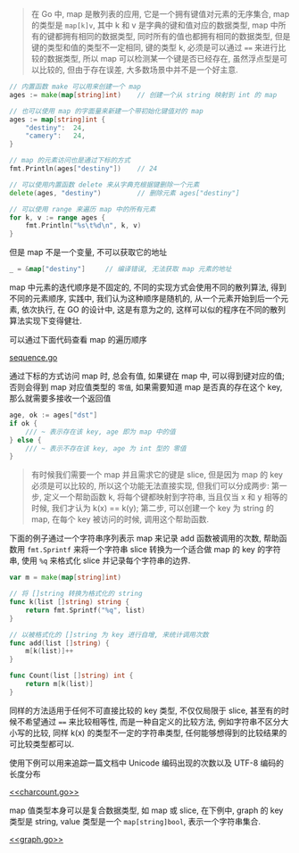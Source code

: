 > 在 Go 中, map 是散列表的应用, 它是一个拥有键值对元素的无序集合, map 的类型是 `map[k]v`, 其中 k 和 v 是字典的键和值对应的数据类型, map 中所有的键都拥有相同的数据类型, 同时所有的值也都拥有相同的数据类型, 但是键的类型和值的类型不一定相同, 键的类型 k, 必须是可以通过 `==` 来进行比较的数据类型, 所以 map 可以检测某一个键是否已经存在, 虽然浮点型是可以比较的, 但由于存在误差, 大多数场景中并不是一个好主意.


```go
// 内置函数 make 可以用来创建一个 map
ages := make(map[string]int)    // 创建一个从 string 映射到 int 的 map

// 也可以使用 map 的字面量来新建一个带初始化键值对的 map
ages := map[string]int {
    "destiny":  24,
    "camery":   24,
}

// map 的元素访问也是通过下标的方式
fmt.Println(ages["destiny"])    // 24

// 可以使用内置函数 delete 来从字典充根据键删除一个元素
delete(ages, "destiny")         // 删除元素 ages["destiny"]

// 可以使用 range 来遍历 map 中的所有元素
for k, v := range ages {
    fmt.Println("%s\t%d\n", k, v)
}
```

但是 map 不是一个变量, 不可以获取它的地址

```go
_ = &map["destiny"]     // 编译错误, 无法获取 map 元素的地址
```

map 中元素的迭代顺序是不固定的, 不同的实现方式会使用不同的散列算法, 得到不同的元素顺序, 实践中, 我们认为这种顺序是随机的, 从一个元素开始到后一个元素, 依次执行, 在 GO 的设计中, 这是有意为之的, 这样可以似的程序在不同的散列算法实现下变得健壮.

可以通过下面代码查看 map 的遍历顺序

[sequence.go](https://github.com/DestinyWang/gogl.io/blob/master/ch4/3_maps/examples/sequence.go)

通过下标的方式访问 map 时, 总会有值, 如果键在 map 中, 可以得到键对应的值; 否则会得到 map 对应值类型的 `零值`, 如果需要知道 map 是否真的存在这个 key, 那么就需要多接收一个返回值

```go
age, ok := ages["dst"]
if ok {
    /// ~ 表示存在该 key, age 即为 map 中的值
} else {
    /// ~ 表示不存在该 key, age 为 int 型的 零值
}
```

> 有时候我们需要一个 map 并且需求它的键是 slice, 但是因为 map 的 key 必须是可以比较的, 所以这个功能无法直接实现, 但我们可以分成两步:
第一步, 定义一个帮助函数 k, 将每个键都映射到字符串, 当且仅当 x 和 y 相等的时候, 我们才认为 k(x) == k(y);
第二步, 可以创建一个 key 为 string 的 map, 在每个 key 被访问的时候, 调用这个帮助函数.

下面的例子通过一个字符串序列表示 map 来记录 add 函数被调用的次数, 帮助函数用 `fmt.Sprintf` 来将一个字符串 slice 转换为一个适合做 map 的 key 的字符串, 使用 `%q` 来格式化 slice 并记录每个字符串的边界.

```go
var m = make(map[string]int)

// 将 []string 转换为格式化的 string
func k(list []string) string {
    return fmt.Sprintf("%q", list)
}

// 以被格式化的 []string 为 key 进行自增, 来统计调用次数
func add(list []string) {
    m[k(list)]++
}

func Count(list []string) int {
    return m[k(list)]
}
```

同样的方法适用于任何不可直接比较的 key 类型, 不仅仅局限于 slice, 甚至有的时候不希望通过 `==` 来比较相等性, 而是一种自定义的比较方法, 例如字符串不区分大小写的比较, 同样 k(x) 的类型不一定的字符串类型, 任何能够想得到的比较结果的可比较类型都可以.

使用下例可以用来追踪一篇文档中 Unicode 编码出现的次数以及 UTF-8 编码的长度分布

[<<charcount.go>>](https://github.com/DestinyWang/gogl.io/blob/master/ch4/3_map/examples/charcount.go)

map 值类型本身可以是复合数据类型, 如 map 或 slice, 在下例中, graph 的 key 类型是 string, value 类型是一个 `map[string]bool`, 表示一个字符串集合.

[<<graph.go>>](https://github.com/DestinyWang/gogl.io/blob/master/ch4/3_maps/examples/graph.go)

